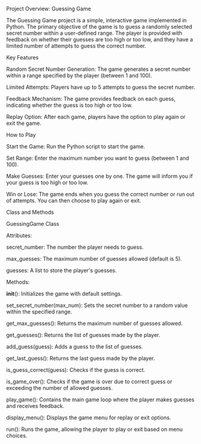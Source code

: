 Project Overview: Guessing Game

The Guessing Game project is a simple, interactive game implemented in Python. The primary objective of the game is to guess a randomly selected secret number within a user-defined range. The player is provided with feedback on whether their guesses are too high or too low, and they have a limited number of attempts to guess the correct number.

Key Features

Random Secret Number Generation: The game generates a secret number within a range specified by the player (between 1 and 100).

Limited Attempts: Players have up to 5 attempts to guess the secret number.

Feedback Mechanism: The game provides feedback on each guess, indicating whether the guess is too high or too low.

Replay Option: After each game, players have the option to play again or exit the game.

How to Play

Start the Game: Run the Python script to start the game.

Set Range: Enter the maximum number you want to guess (between 1 and 100).

Make Guesses: Enter your guesses one by one. The game will inform you if your guess is too high or too low.

Win or Lose: The game ends when you guess the correct number or run out of attempts. You can then choose to play again or exit.

Class and Methods

GuessingGame Class

Attributes:

secret_number: The number the player needs to guess.

max_guesses: The maximum number of guesses allowed (default is 5).

guesses: A list to store the player's guesses.

Methods:

__init__(): Initializes the game with default settings.

set_secret_number(max_num): Sets the secret number to a random value within the specified range.

get_max_guesses(): Returns the maximum number of guesses allowed.

get_guesses(): Returns the list of guesses made by the player.

add_guess(guess): Adds a guess to the list of guesses.

get_last_guess(): Returns the last guess made by the player.

is_guess_correct(guess): Checks if the guess is correct.

is_game_over(): Checks if the game is over due to correct guess or exceeding the number of allowed guesses.

play_game(): Contains the main game loop where the player makes guesses and receives feedback.

display_menu(): Displays the game menu for replay or exit options.

run(): Runs the game, allowing the player to play or exit based on menu choices.
